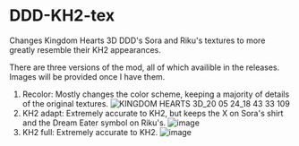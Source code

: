 # DDD-KH2-tex
Changes Kingdom Hearts 3D DDD's Sora and Riku's textures to more greatly resemble their KH2 appearances.

There are three versions of the mod, all of which availible in the releases. Images will be provided once I have them.
  1. Recolor: Mostly changes the color scheme, keeping a majority of details of the original textures.
![KINGDOM HEARTS 3D_20 05 24_18 43 33 109](https://github.com/solt-frfr/DDD-KH2-tex/assets/150750679/25127810-fe55-47ed-a553-8c1129b6e413)
  2. KH2 adapt: Extremely accurate to KH2, but keeps the X on Sora's shirt and the Dream Eater symbol on Riku's.
![image](https://github.com/solt-frfr/DDD-KH2-tex/assets/150750679/fffca259-68aa-4661-a995-3df212e9e565)
  3. KH2 full: Extremely accurate to KH2.
![image](https://github.com/solt-frfr/DDD-KH2-tex/assets/150750679/23ee195f-af2f-473c-b3f9-d23ee0584108)
